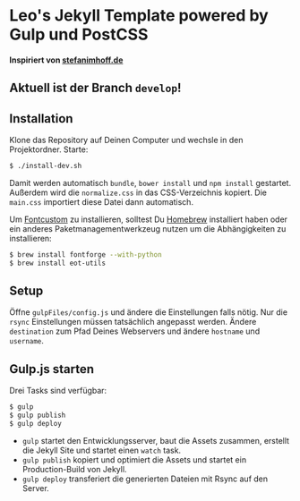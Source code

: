 # Leo's Jekyll Template powered by Gulp und PostCSS
#### Inspiriert von [stefanimhoff.de](http://stefanimhoff.de/)

## Aktuell ist der Branch `develop`!

## Installation
Klone das Repository auf Deinen Computer und wechsle in den Projektordner. Starte:

```sh
$ ./install-dev.sh
```

Damit werden automatisch `bundle`, `bower install` und `npm install` gestartet. Außerdem wird die `normalize.css` in das CSS-Verzeichnis kopiert. Die `main.css` importiert diese Datei dann automatisch.

Um [Fontcustom](http://fontcustom.com/) zu installieren, solltest Du [Homebrew](http://brew.sh/) installiert haben oder ein anderes Paketmanagementwerkzeug nutzen um die Abhängigkeiten zu installieren:

```sh
$ brew install fontforge --with-python
$ brew install eot-utils
```

## Setup

Öffne `gulpFiles/config.js` und ändere die Einstellungen falls nötig. Nur die `rsync` Einstellungen müssen tatsächlich angepasst werden. Ändere `destination` zum Pfad Deines Webservers und ändere `hostname` und `username`.

## Gulp.js starten

Drei Tasks sind verfügbar:

```sh
$ gulp
$ gulp publish
$ gulp deploy
```

- `gulp` startet den Entwicklungsserver, baut die Assets zusammen, erstellt die Jekyll Site und startet einen `watch` task.
- `gulp publish` kopiert und optimiert die Assets und startet ein Production-Build von Jekyll.
- `gulp deploy` transferiert die generierten Dateien mit Rsync auf den Server.
